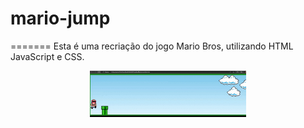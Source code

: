 # mario-jump
=======
Esta é uma recriação do jogo Mario Bros, utilizando HTML JavaScript e CSS.

<p align="center">
  <img width="250" src="https://github.com/jemimabueno/mario-jump/blob/main/assets/to_readme/tela_mario.jpeg">
  </p>
